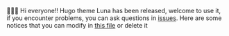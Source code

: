 🎉🎉🎉 Hi everyone!! Hugo theme Luna has been released, welcome to use it, if you encounter problems, you can ask questions in [issues](https://github.com/Ice-Hazymoon/hugo-theme-luna/issues). Here are some notices that you can modify in [this file](https://github.com/Ice-Hazymoon/hugo-theme-luna/blob/master/exampleSite/assets/README.md) or delete it


